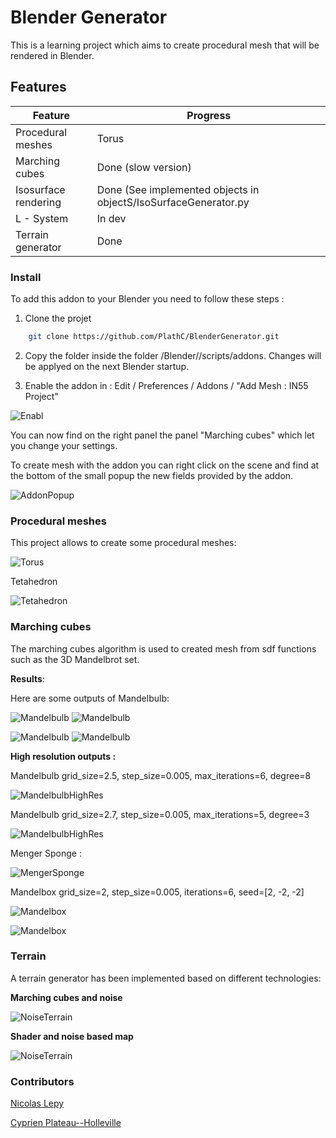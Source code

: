# Blender Generator

This is a learning project which aims to create procedural mesh that will be rendered in Blender.

## Features

| Feature               | Progress                                                       |
|-----------------------|----------------------------------------------------------------|
| Procedural meshes     | Torus                                                          |
| Marching cubes        | Done (slow version)                                            |
| Isosurface rendering  | Done (See implemented objects in objectS/IsoSurfaceGenerator.py|
| L - System            | In dev                                                         |
| Terrain generator     | Done                                                           |

### Install

To add this addon to your Blender you need to follow these steps :

1. Clone the projet 

```sh
	git clone https://github.com/PlathC/BlenderGenerator.git
```

2. Copy the folder inside the folder <PathToBlenderInstall>/Blender/<Version>/scripts/addons. Changes 
will be applyed on the next Blender startup.

3. Enable the addon in : Edit / Preferences / Addons / "Add Mesh : IN55 Project"

![Enabl](output/tuto2.png)

You can now find on the right panel the panel "Marching cubes" which let you change your settings.

To create mesh with the addon you can right click on the scene and find at the bottom of the small popup
the new fields provided by the addon.

![AddonPopup](output/tuto.png)

### Procedural meshes

This project allows to create some procedural meshes:

![Torus](output/Resized/TorusPP1.png)

Tetahedron

![Tetahedron](output/Resized/Tetahedron.png) 

### Marching cubes

The marching cubes algorithm is used to created mesh from sdf functions such as the 3D Mandelbrot
set.

__Results__:

Here are some outputs of Mandelbulb:

![Mandelbulb](output/Resized/Mandelbrot.png) ![Mandelbulb](output/Resized/Mandelbrot2.png)

![Mandelbulb](output/Resized/Mandelbrot3.png) ![Mandelbulb](output/Resized/Mandelbulb4.png) 

__High resolution outputs :__

Mandelbulb grid_size=2.5, step_size=0.005, max_iterations=6, degree=8

![MandelbulbHighRes](output/Resized/MandelbulbHighRes.png)

Mandelbulb grid_size=2.7, step_size=0.005, max_iterations=5, degree=3

![MandelbulbHighRes](output/Resized/MandelbulbHighRes1.png)

Menger Sponge :

![MengerSponge](output/Resized/MengerSponge.png) 

Mandelbox grid_size=2, step_size=0.005, iterations=6, seed=[2, -2, -2]

![Mandelbox](output/Resized/Mandelbox.png) 

![Mandelbox](output/Resized/Mandelbox1.png) 

### Terrain 

A terrain generator has been implemented based on different technologies:

__Marching cubes and noise__

![NoiseTerrain](output/Resized/NoiseTerrain.png)

__Shader and noise based map__

![NoiseTerrain](output/Resized/Map.png)

### Contributors

[Nicolas Lepy](https://github.com/nicolasLepy)

[Cyprien Plateau--Holleville](https://github.com/PlathC)